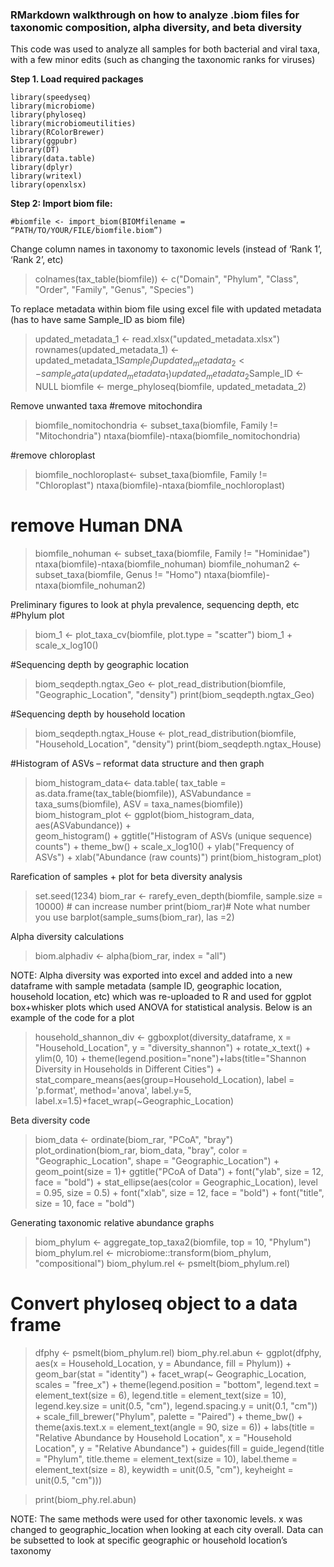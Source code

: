 ### RMarkdown walkthrough on how to analyze .biom files for taxonomic composition, alpha diversity, and beta diversity

This code was used to analyze all samples for both bacterial and viral taxa, with a few minor edits (such as changing the taxonomic ranks for viruses)

**Step 1. Load required packages**
```{r, echo=T, message=F, warning=F}
library(speedyseq)
library(microbiome) 
library(phyloseq) 
library(microbiomeutilities) 
library(RColorBrewer)
library(ggpubr)
library(DT)
library(data.table)
library(dplyr)
library(writexl)
library(openxlsx)
```

**Step 2: Import biom file:**
```{r}
#biomfile <- import_biom(BIOMfilename = “PATH/TO/YOUR/FILE/biomfile.biom”)
```
Change column names in taxonomy to taxonomic levels (instead of ‘Rank 1’, ‘Rank 2’, etc)
>colnames(tax_table(biomfile)) <- c("Domain", "Phylum", "Class", "Order", "Family", "Genus", "Species")

To replace metadata within biom file using excel file with updated metadata (has to have same Sample_ID as biom file)
>updated_metadata_1 <- read.xlsx("updated_metadata.xlsx")
>rownames(updated_metadata_1) <- updated_metadata_1$Sample_ID
>updated_metadata_2 <- sample_data(updated_metadata_1)
>updated_metadata_2$Sample_ID <- NULL
>biomfile <- merge_phyloseq(biomfile, updated_metadata_2)

Remove unwanted taxa
#remove mitochondira
>biomfile_nomitochondria <- subset_taxa(biomfile, Family != "Mitochondria")
>ntaxa(biomfile)-ntaxa(biomfile_nomitochondria)

#remove chloroplast
>biomfile_nochloroplast<- subset_taxa(biomfile, Family != "Chloroplast")
>ntaxa(biomfile)-ntaxa(biomfile_nochloroplast)

# remove Human DNA
>biomfile_nohuman <- subset_taxa(biomfile, Family != "Hominidae")
>ntaxa(biomfile)-ntaxa(biomfile_nohuman)
>biomfile_nohuman2 <- subset_taxa(biomfile, Genus != "Homo")
>ntaxa(biomfile)-ntaxa(biomfile_nohuman2)


Preliminary figures to look at phyla prevalence, sequencing depth, etc
#Phylum plot
>biom_1 <- plot_taxa_cv(biomfile, plot.type = "scatter")
>biom_1 + scale_x_log10()

#Sequencing depth by geographic location
>biom_seqdepth.ngtax_Geo <- plot_read_distribution(biomfile, "Geographic_Location", "density")
>print(biom_seqdepth.ngtax_Geo)

#Sequencing depth by household location
>biom_seqdepth.ngtax_House <- plot_read_distribution(biomfile, "Household_Location", "density")
>print(biom_seqdepth.ngtax_House)

#Histogram of ASVs – reformat data structure and then graph
>biom_histogram_data<- data.table(
  	tax_table = as.data.frame(tax_table(biomfile)),
  	ASVabundance = taxa_sums(biomfile),
  	ASV = taxa_names(biomfile))
>biom_histogram_plot <- ggplot(biom_histogram_data, aes(ASVabundance)) +  
geom_histogram() + ggtitle("Histogram of ASVs (unique sequence) counts") + theme_bw() + scale_x_log10() + ylab("Frequency of ASVs") + xlab("Abundance (raw counts)")
>print(biom_histogram_plot)

Rarefication of samples + plot for beta diversity analysis 
>set.seed(1234)
>biom_rar <- rarefy_even_depth(biomfile, sample.size = 10000) # can increase number
>print(biom_rar)# Note what number you use
>barplot(sample_sums(biom_rar), las =2)

Alpha diversity calculations
>biom.alphadiv <- alpha(biom_rar, index = "all")

NOTE: Alpha diversity was exported into excel and added into a new dataframe with sample metadata (sample ID, geographic location, household location, etc) which was re-uploaded to R and used for ggplot box+whisker plots which used ANOVA for statistical analysis. Below is an example of the code for a plot

>household_shannon_div <- ggboxplot(diversity_dataframe, x = "Household_Location", 
y = "diversity_shannon") + rotate_x_text() + ylim(0, 10) +  theme(legend.position="none")+labs(title="Shannon Diversity in Households in Different Cities") + stat_compare_means(aes(group=Household_Location), label = 
'p.format', method='anova', label.y=5, label.x=1.5)+facet_wrap(~Geographic_Location)

Beta diversity code
>biom_data <- ordinate(biom_rar, "PCoA", "bray")
>plot_ordination(biom_rar, biom_data, "bray", color = "Geographic_Location", 
shape = "Geographic_Location") + geom_point(size = 1)+ ggtitle("PCoA of Data") + font("ylab", size = 12, face = "bold") + 
stat_ellipse(aes(color = Geographic_Location), level = 0.95, size = 0.5) + 
font("xlab", size = 12, face = "bold") + font("title", size = 10, face = "bold")

Generating taxonomic relative abundance graphs
>biom_phylum <- aggregate_top_taxa2(biomfile, top = 10, "Phylum") 
>biom_phylum.rel <- microbiome::transform(biom_phylum, "compositional")
>biom_phylum.rel <- psmelt(biom_phylum.rel)

# Convert phyloseq object to a data frame
>dfphy <- psmelt(biom_phylum.rel)
>biom_phy.rel.abun <- ggplot(dfphy, aes(x = Household_Location, y = Abundance, 
fill = Phylum)) +
geom_bar(stat = "identity") +
 	facet_wrap(~ Geographic_Location, scales = "free_x") +
theme(legend.position = "bottom", legend.text = element_text(size = 6), 
legend.title = element_text(size = 10), legend.key.size = unit(0.5, "cm"), 
legend.spacing.y = unit(0.1, "cm")) +
 	scale_fill_brewer("Phylum", palette = "Paired") + 
 	theme_bw() + 
  	theme(axis.text.x = element_text(angle = 90, size = 6)) + 
labs(title = "Relative Abundance by Household Location", x = "Household Location",
y = "Relative Abundance") + guides(fill = guide_legend(title = "Phylum", 
title.theme = element_text(size = 10), label.theme = element_text(size = 8), 
keywidth = unit(0.5, "cm"), keyheight = unit(0.5, "cm")))

>print(biom_phy.rel.abun)

NOTE: The same methods were used for other taxonomic levels. x was changed to geographic_location when looking at each city overall. Data can be subsetted to look at specific geographic or household location’s taxonomy
